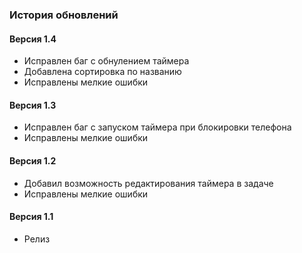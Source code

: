 ### История обновлений
#### Версия 1.4
* Исправлен баг с обнулением таймера
* Добавлена сортировка по названию
* Исправлены мелкие ошибки
#### Версия 1.3
* Исправлен баг с запуском таймера при блокировки телефона
* Исправлены мелкие ошибки
#### Версия 1.2
* Добавил возможность редактирования таймера в задаче
* Исправлены мелкие ошибки
#### Версия 1.1
* Релиз 
